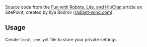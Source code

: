 Source code from the [Fun with Robots, Lita, and HipChat](http://www.sitepoint.com/fun-robots-lita-hipchat/)
article on
SitePoint,
created by Ilya Bodrov ([radiant-wind.com](http://radiant-wind.com)).

## Usage

Create `local_env.yml` file to store your private settings.